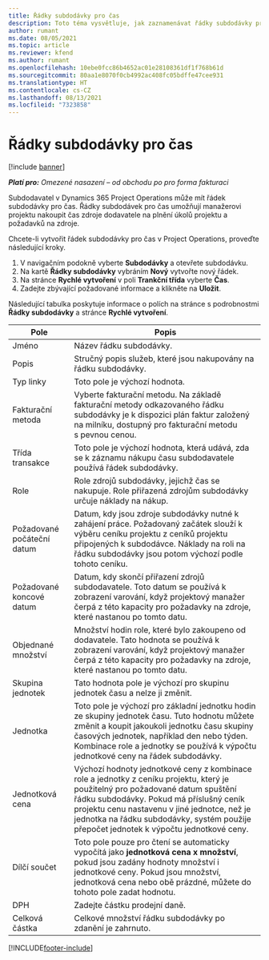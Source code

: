 ```yaml
---
title: Řádky subdodávky pro čas
description: Toto téma vysvětluje, jak zaznamenávat řádky subdodávky pro čas a pomocí polí zaznamenávat čas nákupu od dodavatelů.
author: rumant
ms.date: 08/05/2021
ms.topic: article
ms.reviewer: kfend
ms.author: rumant
ms.openlocfilehash: 10ebe0fcc86b4652ac01e28108361df1f768b61d
ms.sourcegitcommit: 80aa1e8070f0cb4992ac408fc05bdffe47cee931
ms.translationtype: HT
ms.contentlocale: cs-CZ
ms.lasthandoff: 08/13/2021
ms.locfileid: "7323858"
---
```

# <a name="subcontract-lines-for-time"></a>Řádky subdodávky pro čas

[!include [banner](../../includes/dataverse-preview.md)]

_**Platí pro:** Omezené nasazení – od obchodu po pro forma fakturaci_

Subdodavatel v Dynamics 365 Project Operations může mít řádek subdodávky pro čas. Řádky subdodávek pro čas umožňují manažerovi projektu nakoupit čas zdroje dodavatele na plnění úkolů projektu a požadavků na zdroje.

Chcete-li vytvořit řádek subdodávky pro čas v Project Operations, proveďte následující kroky.

1. V navigačním podokně vyberte **Subdodávky** a otevřete subdodávku.
2. Na kartě **Řádky subdodávky** vybráním **Nový** vytvořte nový řádek.
3. Na stránce **Rychlé vytvoření** v poli **Trankční třída** vyberte **Čas**.
4. Zadejte zbývající požadované informace a klikněte na **Uložit**.

  Následující tabulka poskytuje informace o polích na stránce s podrobnostmi **Řádky subdodávky** a stránce **Rychlé vytvoření**.

| **Pole** | **Popis** |
| --- | --- |
| Jméno | Název řádku subdodávky. |
| Popis | Stručný popis služeb, které jsou nakupovány na řádku subdodávky. | 
| Typ linky | Toto pole je výchozí hodnota.  |
| Fakturační metoda | Vyberte fakturační metodu. Na základě fakturační metody odkazovaného řádku subdodávky je k dispozici plán faktur založený na milníku, dostupný pro fakturační metodu s pevnou cenou. |
| Třída transakce | Toto pole je výchozí hodnota, která udává, zda se k záznamu nákupu času subdodavatele používá řádek subdodávky. |
| Role | Role zdrojů subdodávky, jejichž čas se nakupuje. Role přiřazená zdrojům subdodávky určuje náklady na nákup. |
| Požadované počáteční datum | Datum, kdy jsou zdroje subdodávky nutné k zahájení práce. Požadovaný začátek slouží k výběru ceníku projektu z ceníků projektu připojených k subdodávce. Náklady na roli na řádku subdodávky jsou potom výchozí podle tohoto ceníku. |
| Požadované koncové datum | Datum, kdy skončí přiřazení zdrojů subdodavatele. Toto datum se používá k zobrazení varování, když projektový manažer čerpá z této kapacity pro požadavky na zdroje, které nastanou po tomto datu. |
| Objednané množství | Množství hodin role, které bylo zakoupeno od dodavatele. Tato hodnota se používá k zobrazení varování, když projektový manažer čerpá z této kapacity pro požadavky na zdroje, které nastanou po tomto datu. |
| Skupina jednotek | Tato hodnota pole je výchozí pro skupinu jednotek času a nelze ji změnit.  |
| Jednotka | Toto pole je výchozí pro základní jednotku hodin ze skupiny jednotek času. Tuto hodnotu můžete změnit a koupit jakoukoli jednotku času skupiny časových jednotek, například den nebo týden. Kombinace role a jednotky se používá k výpočtu jednotkové ceny na řádek subdodávky. |
| Jednotková cena | Výchozí hodnoty jednotkové ceny z kombinace role a jednotky z ceníku projektu, který je použitelný pro požadované datum spuštění řádku subdodávky. Pokud má příslušný ceník projektu cenu nastavenu v jiné jednotce, než je jednotka na řádku subdodávky, systém použije přepočet jednotek k výpočtu jednotkové ceny. |
| Dílčí součet | Toto pole pouze pro čtení se automaticky vypočítá jako **jednotková cena x množství**, pokud jsou zadány hodnoty množství i jednotkové ceny. Pokud jsou množství, jednotková cena nebo obě prázdné, můžete do tohoto pole zadat hodnotu. |
| DPH |  Zadejte částku prodejní daně. |
| Celková částka | Celkové množství řádku subdodávky po zdanění je zahrnuto. |


[!INCLUDE[footer-include](../../includes/footer-banner.md)]

